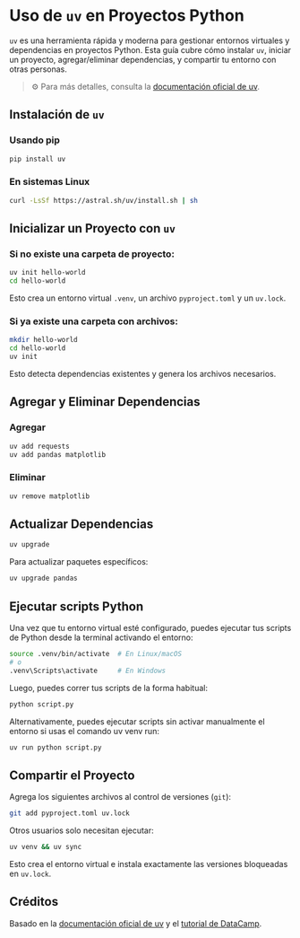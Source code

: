 # Uso de `uv` en Proyectos Python
`uv` es una herramienta rápida y moderna para gestionar entornos virtuales y dependencias en proyectos Python. Esta guía cubre cómo instalar `uv`, iniciar un proyecto, agregar/eliminar dependencias, y compartir tu entorno con otras personas.

> ⚙️ Para más detalles, consulta la [documentación oficial de uv](https://docs.astral.sh/uv/).

## Instalación de `uv`
### Usando pip
```bash
pip install uv
```

### En sistemas Linux
```bash
curl -LsSf https://astral.sh/uv/install.sh | sh
```

## Inicializar un Proyecto con `uv`
### Si no existe una carpeta de proyecto:
```bash
uv init hello-world
cd hello-world
```

Esto crea un entorno virtual `.venv`, un archivo `pyproject.toml` y un `uv.lock`.

### Si ya existe una carpeta con archivos:
```bash
mkdir hello-world
cd hello-world
uv init
```

Esto detecta dependencias existentes y genera los archivos necesarios.

## Agregar y Eliminar Dependencias
### Agregar
```bash
uv add requests
uv add pandas matplotlib
```

### Eliminar
```bash
uv remove matplotlib
```

## Actualizar Dependencias
```bash
uv upgrade
```

Para actualizar paquetes específicos:
```bash
uv upgrade pandas
```

## Ejecutar scripts Python
Una vez que tu entorno virtual esté configurado, puedes ejecutar tus scripts de Python desde la terminal activando el entorno:
```bash
source .venv/bin/activate  # En Linux/macOS
# o
.venv\Scripts\activate     # En Windows
```

Luego, puedes correr tus scripts de la forma habitual:
```bash
python script.py
```

Alternativamente, puedes ejecutar scripts sin activar manualmente el entorno si usas el comando uv venv run:
```bash
uv run python script.py
```

## Compartir el Proyecto
Agrega los siguientes archivos al control de versiones (`git`):
```bash
git add pyproject.toml uv.lock
```

Otros usuarios solo necesitan ejecutar:
```bash
uv venv && uv sync
```

Esto crea el entorno virtual e instala exactamente las versiones bloqueadas en `uv.lock`.

## Créditos
Basado en la [documentación oficial de uv](https://docs.astral.sh/uv/) y el [tutorial de DataCamp](https://www.datacamp.com/es/tutorial/python-uv).
